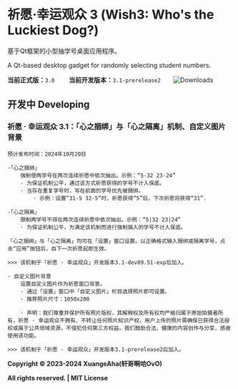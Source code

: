 # 祈愿·幸运观众 3 (Wish3: Who's the Luckiest Dog?)

基于Qt框架的小型抽学号桌面应用程序。  

A Qt-based desktop gadget for randomly selecting student numbers.

**当前正式版：**`3.0` &emsp;&emsp;**当前开发版本：**`3.1-prerelease2`&emsp;&emsp;![Downloads](https://vsmarketplacebadges.dev/downloads/xuangeaha.wish3-whos-the-luckiest-dog.svg?&subject=全球下载量（次）)

## 开发中 Developing

### 祈愿 · 幸运观众 3.1：「心之捆绑」与「心之隔离」机制、自定义图片背景
    预计发布时间：2024年10月20日

    ·「心之捆绑」
        强制使两学号在两次连续祈愿中依次抽出。示例：“5-32 23-24”
        · 为保证机制公平，通过该方式祈愿获得的学号不计入保底。
        · 当存在重复学号时，写在前面的学号优先被捆绑。
            · 示例：设置“31-5 32-5”时，祈愿获得“5”后，下次祈愿将获得“31”.

    ·「心之隔离」
        限制两学号不得在两次连续祈愿中依次抽出。示例：“5|32 23|24”
        · 为保证机制公平，为满足该机制而进行强制插入的学号不计入保底。

    「心之捆绑」与「心之隔离」均可在「设置」窗口设置。以正确格式输入捆绑或隔离学号，点击“应用”按钮后，自下一次祈愿起即生效。
    
    >>> 该机制于「祈愿 · 幸运观众」开发版本3.1-dev09.51-exp后加入。

    · 自定义图片背景
        设置自定义图片作为祈愿窗口背景。
        · 通过「设置」窗口中「自定义图片」栏目选择照片即可设置。
        · 推荐照片尺寸：1050x200
        
        · 声明：我们尊重并保护所有照片版权，其解释权及所有权均严格归属于原始拍摄者所有，祈愿 · 幸运观众不拥有、不转让任何照片知识产权。用户上传的照片需确保已获得合法授权或属于公共领域资源，不侵犯任何第三方权益。我们鼓励合法、健康的内容创作与分享，感谢使用该功能。

    >>> 该机制于「祈愿 · 幸运观众」开发版本3.1-prerelease2后加入。

**Copyright © 2023-2024 XuangeAha(轩哥啊哈OvO)**

**All rights reserved. | MIT License**

